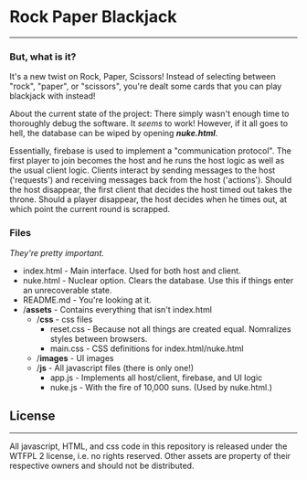 # Rock Paper Blackjack
----
### But, what is it?
It's a new twist on Rock, Paper, Scissors! Instead of selecting between "rock", "paper", or "scissors", you're dealt some cards that you can play blackjack with instead! 

About the current state of the project: There simply wasn't enough time to thoroughly debug the software. It *seems* to work! However, if it all goes to hell, the database can be wiped by opening ***nuke.html***.

Essentially, firebase is used to implement a "communication protocol". The first player to join becomes the host and he runs the host logic as well as the usual client logic. Clients interact by sending messages to the host ('requests') and receiving messages back from the host ('actions'). Should the host disappear, the first client that decides the host timed out takes the throne. Should a player disappear, the host decides when he times out, at which point the current round is scrapped.

### Files
*They're pretty important.*

- index.html - Main interface. Used for both host and client.
- nuke.html - Nuclear option. Clears the database. Use this if things enter an unrecoverable state.
- README.md - You're looking at it.
- /**assets** - Contains everything that isn't index.html
   - /**css** - css files
     - reset.css - Because not all things are created equal. Nomralizes styles between browsers.
     - main.css - CSS definitions for index.html/nuke.html
   - /**images** - UI images
   - /**js** - All javascript files (there is only one!)
     - app.js - Implements all host/client, firebase, and UI logic
     - nuke.js - With the fire of 10,000 suns. (Used by nuke.html.)

## License
----
All javascript, HTML, and css code in this repository is released under the WTFPL 2 license, i.e. no rights reserved. Other assets are property of their respective owners and should not be distributed.
